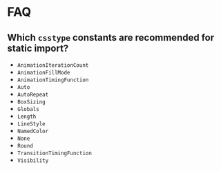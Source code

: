 # FAQ

## Which `csstype` constants are recommended for static import?

- `AnimationIterationCount`
- `AnimationFillMode`
- `AnimationTimingFunction`
- `Auto`
- `AutoRepeat`
- `BoxSizing`
- `Globals`
- `Length`
- `LineStyle`
- `NamedColor`
- `None`
- `Round`
- `TransitionTimingFunction`
- `Visibility`
